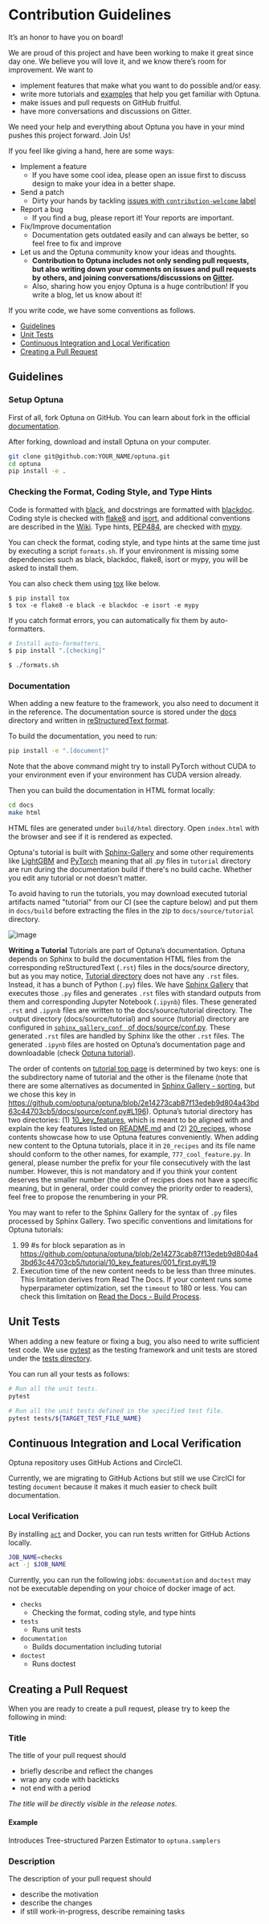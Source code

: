 # Contribution Guidelines

It’s an honor to have you on board!

We are proud of this project and have been working to make it great since day one.
We believe you will love it, and we know there’s room for improvement.
We want to
- implement features that make what you want to do possible and/or easy.
- write more tutorials and [examples](https://github.com/optuna/optuna-examples) that help you get familiar with Optuna.
- make issues and pull requests on GitHub fruitful.
- have more conversations and discussions on Gitter.

We need your help and everything about Optuna you have in your mind pushes this project forward.
Join Us!

If you feel like giving a hand, here are some ways:
- Implement a feature
    - If you have some cool idea, please open an issue first to discuss design to make your idea in a better shape.
- Send a patch
    - Dirty your hands by tackling [issues with `contribution-welcome` label](https://github.com/optuna/optuna/issues?q=is%3Aissue+is%3Aopen+label%3Acontribution-welcome)
- Report a bug
    - If you find a bug, please report it! Your reports are important.
- Fix/Improve documentation
    - Documentation gets outdated easily and can always be better, so feel free to fix and improve
- Let us and the Optuna community know your ideas and thoughts.
    - __Contribution to Optuna includes not only sending pull requests, but also writing down your comments on issues and pull requests by others, and joining conversations/discussions on [Gitter](https://gitter.im/optuna/optuna).__
    - Also, sharing how you enjoy Optuna is a huge contribution! If you write a blog, let us know about it!

If you write code, we have some conventions as follows.

- [Guidelines](#guidelines)
- [Unit Tests](#unit-tests)
- [Continuous Integration and Local Verification](#continuous-integration-and-local-verification)
- [Creating a Pull Request](#creating-a-pull-request)

## Guidelines

### Setup Optuna

First of all, fork Optuna on GitHub.
You can learn about fork in the official [documentation](https://docs.github.com/en/github/getting-started-with-github/fork-a-repo).

After forking, download and install Optuna on your computer.

```bash
git clone git@github.com:YOUR_NAME/optuna.git
cd optuna
pip install -e .
```

### Checking the Format, Coding Style, and Type Hints

Code is formatted with [black](https://github.com/psf/black),
and docstrings are formatted with [blackdoc](https://github.com/keewis/blackdoc).
Coding style is checked with [flake8](http://flake8.pycqa.org) and [isort](https://pycqa.github.io/isort/),
and additional conventions are described in the [Wiki](https://github.com/optuna/optuna/wiki/Coding-Style-Conventions).
Type hints, [PEP484](https://www.python.org/dev/peps/pep-0484/), are checked with [mypy](http://mypy-lang.org/).

You can check the format, coding style, and type hints at the same time just by executing a script `formats.sh`.
If your environment is missing some dependencies such as black, blackdoc, flake8, isort or mypy,
you will be asked to install them.

You can also check them using [tox](https://tox.readthedocs.io/en/latest/) like below.

```
$ pip install tox
$ tox -e flake8 -e black -e blackdoc -e isort -e mypy
```

If you catch format errors, you can automatically fix them by auto-formatters.

```bash
# Install auto-formatters.
$ pip install ".[checking]"

$ ./formats.sh
```

### Documentation

When adding a new feature to the framework, you also need to document it in the reference.
The documentation source is stored under the [docs](./docs) directory and written in [reStructuredText format](http://www.sphinx-doc.org/en/master/usage/restructuredtext/index.html).

To build the documentation, you need to run:

```bash
pip install -e ".[document]"
```
Note that the above command might try to install PyTorch without CUDA to your environment even if your environment has CUDA version already.

Then you can build the documentation in HTML format locally:

```bash
cd docs
make html
```

HTML files are generated under `build/html` directory. Open `index.html` with the browser and see
if it is rendered as expected.

Optuna's tutorial is built with [Sphinx-Gallery](https://sphinx-gallery.github.io/stable/index.html) and
some other requirements like [LightGBM](https://github.com/microsoft/LightGBM) and [PyTorch](https://pytorch.org) meaning that
all .py files in `tutorial` directory are run during the documentation build if there's no build cache.
Whether you edit any tutorial or not doesn't matter.

To avoid having to run the tutorials, you may download executed tutorial artifacts named "tutorial" from our CI (see the capture below) and put them in `docs/build` before
extracting the files in the zip to `docs/source/tutorial` directory.

![image](https://user-images.githubusercontent.com/16191443/107472296-0b211400-6bb2-11eb-9203-e2c42ce499ad.png)

**Writing a Tutorial**
Tutorials are part of Optuna’s documentation.
Optuna depends on Sphinx to build the documentation HTML files from the corresponding reStructuredText (`.rst`) files in the docs/source directory,
but as you may notice, [Tutorial directory](https://github.com/optuna/optuna/tree/master/tutorial) does not have any `.rst` files. Instead, it has a bunch of Python (`.py`) files.
We have [Sphinx Gallery](https://sphinx-gallery.github.io/stable/index.html) that executes those `.py` files and generates `.rst` files with standard outputs from them and corresponding Jupyter Notebook (`.ipynb`) files.
These generated `.rst` and `.ipynb` files are written to the docs/source/tutorial directory.
The output directory (docs/source/tutorial) and source (tutorial) directory are configured in [`sphinx_gallery_conf ` of docs/source/conf.py](https://github.com/optuna/optuna/blob/2e14273cab87f13edeb9d804a43bd63c44703cb5/docs/source/conf.py#L189-L199). These generated `.rst` files are handled by Sphinx like the other `.rst` files. The generated `.ipynb` files are hosted on Optuna’s documentation page and downloadable (check [Optuna tutorial](https://optuna.readthedocs.io/en/stable/tutorial/index.html)).

The order of contents on [tutorial top page](https://optuna.readthedocs.io/en/stable/tutorial/index.html) is determined by two keys: one is the subdirectory name of tutorial and the other is the filename (note that there are some alternatives as documented in [Sphinx Gallery - sorting](https://sphinx-gallery.github.io/stable/gen_modules/sphinx_gallery.sorting.html?highlight=filenamesortkey), but we chose this key in https://github.com/optuna/optuna/blob/2e14273cab87f13edeb9d804a43bd63c44703cb5/docs/source/conf.py#L196).
Optuna’s tutorial directory has two directories: (1) [10_key_features](https://github.com/optuna/optuna/tree/master/tutorial/10_key_features), which is meant to be aligned with and explain the key features listed on [README.md](https://github.com/optuna/optuna#key-features) and (2) [20_recipes](https://github.com/optuna/optuna/tree/master/tutorial/20_recipes), whose contents showcase how to use Optuna features conveniently.
When adding new content to the Optuna tutorials, place it in `20_recipes` and its file name should conform to the other names, for example, `777_cool_feature.py`.
In general, please number the prefix for your file consecutively with the last number. However, this is not mandatory and if you think your content deserves the smaller number (the order of recipes does not have a specific meaning, but in general, order could convey the priority order to readers), feel free to propose the renumbering in your PR.

You may want to refer to the Sphinx Gallery for the syntax of `.py` files processed by Sphinx Gallery.
Two specific conventions and limitations for Optuna tutorials:
1. 99 #s for block separation as in https://github.com/optuna/optuna/blob/2e14273cab87f13edeb9d804a43bd63c44703cb5/tutorial/10_key_features/001_first.py#L19
2. Execution time of the new content needs to be less than three minutes. This limitation derives from Read The Docs. If your content runs some hyperparameter optimization, set the `timeout` to 180 or less. You can check this limitation on [Read the Docs - Build Process](https://docs.readthedocs.io/en/stable/builds.html).


## Unit Tests

When adding a new feature or fixing a bug, you also need to write sufficient test code.
We use [pytest](https://pytest.org/) as the testing framework and
unit tests are stored under the [tests directory](./tests).

You can run all your tests as follows:

```bash
# Run all the unit tests.
pytest

# Run all the unit tests defined in the specified test file.
pytest tests/${TARGET_TEST_FILE_NAME}
```

## Continuous Integration and Local Verification

Optuna repository uses GitHub Actions and CircleCI.

Currently, we are migrating to GitHub Actions but still we use CirclCI for testing `document`
because it makes it much easier to check built documentation.

### Local Verification

By installing [`act`](https://github.com/nektos/act#installation) and Docker, you can run
tests written for GitHub Actions locally.

```bash
JOB_NAME=checks
act -j $JOB_NAME
```

Currently, you can run the following jobs: `documentation` and `doctest` may not be executable depending on your choice of docker image of act.

- `checks`
  - Checking the format, coding style, and type hints
- `tests`
  - Runs unit tests
- `documentation`
  - Builds documentation including tutorial
- `doctest`
  - Runs doctest

## Creating a Pull Request

When you are ready to create a pull request, please try to keep the following in mind:

### Title

The title of your pull request should

- briefly describe and reflect the changes
- wrap any code with backticks
- not end with a period

*The title will be directly visible in the release notes.*

#### Example

Introduces Tree-structured Parzen Estimator to `optuna.samplers`

### Description

The description of your pull request should

- describe the motivation
- describe the changes
- if still work-in-progress, describe remaining tasks
